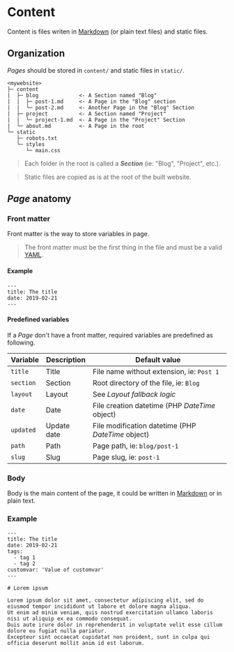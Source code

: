 <!--
description: "How to create content and how to organize it."
repository: https://github.com/Cecilapp/Cecil/edit/master/docs/
file: 2.Content Organization.md
next: templates
alias: [documentation/pages, documentation/content-organization]
-->

# Content

Content is files writen in [Markdown](https://daringfireball.net/projects/markdown/) (or plain text files) and static files.

## Organization

_Pages_ should be stored in `content/` and static files in `static/`.

```text
<mywebsite>
├─ content
|  ├─ blog             <- A Section named "Blog"
|  |  ├─ post-1.md     <- A Page in the "Blog" section
|  |  └─ post-2.md     <- Another Page in the "Blog" Section
|  ├─ project          <- A Section named "Project"
|  |  └─ project-1.md  <- A Page in the "Project" Section
|  └─ about.md         <- A Page in the root
└─ static
   ├─ robots.txt
   └─ styles
      └─ main.css
```

> Each folder in the root is called a **_Section_** (ie: "Blog", "Project", etc.).

> Static files are copied as is at the root of the built website.

## _Page_ anatomy

### Front matter

Front matter is the way to store variables in page.

> The front matter must be the first thing in the file and must be a valid [YAML](https://en.wikipedia.org/wiki/YAML).

#### Example

```text
---
title: The title
date: 2019-02-21
---
```

#### Predefined variables

If a _Page_ don't have a front matter, required variables are predefined as following.

| Variable    | Description | Default value                                      |
| ----------- | ----------- | ---------------------------------------------------|
| `title`     | Title       | File name without extension, ie: `Post 1`          |
| `section`   | Section     | Root directory of the file, ie: `Blog`             |
| `layout`    | Layout      | See _Layout fallback logic_                        |
| `date`      | Date        | File creation datetime (PHP _DateTime_ object)     |
| `updated`   | Update date | File modification datetime (PHP _DateTime_ object) |
| `path`      | Path        | Page path, ie: `blog/post-1`                       |
| `slug`      | Slug        | Page slug, ie: `post-1`                            |

### Body

Body is the main content of the page, it could be written in [Markdown](http://daringfireball.net/projects/markdown/syntax) or in plain text.

### Example

```text
---
title: The title
date: 2019-02-21
tags:
  - tag 1
  - tag 2
customvar: 'Value of customvar'
---

# Lorem ipsum

Lorem ipsum dolor sit amet, consectetur adipiscing elit, sed do eiusmod tempor incididunt ut labore et dolore magna aliqua.
Ut enim ad minim veniam, quis nostrud exercitation ullamco laboris nisi ut aliquip ex ea commodo consequat.
Duis aute irure dolor in reprehenderit in voluptate velit esse cillum dolore eu fugiat nulla pariatur.
Excepteur sint occaecat cupidatat non proident, sunt in culpa qui officia deserunt mollit anim id est laborum.
```
